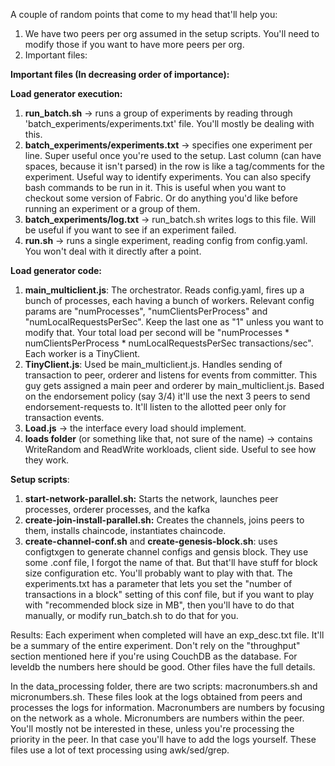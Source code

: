 A couple of random points that come to my head that'll help you:
1. We have two peers per org assumed in the setup scripts. You'll need to modify those if you want to have more peers per org.
2. Important files:

**Important files (In decreasing order of importance):**

**Load generator execution:**

1. **run_batch.sh**  -> runs a group of experiments by reading through 'batch_experiments/experiments.txt' file. You'll mostly be dealing with this.
2. **batch_experiments/experiments.txt** -> specifies one experiment per line. Super useful once you're used to the setup. Last column (can have spaces, because it isn't parsed) in the row is like a tag/comments for the experiment. Useful way to identify experiments. You can also specify bash commands to be run in it. This is useful when you want to checkout some version of Fabric. Or do anything you'd like before running an experiment or a group of them.
3. **batch_experiments/log.txt** -> run_batch.sh writes logs to this file. Will be useful if you want to see if an experiment failed.
4. **run.sh** -> runs a single experiment, reading config from config.yaml. You won't deal with it directly after a point.

**Load generator code:**
1. **main_multiclient.js**: The orchestrator. Reads config.yaml, fires up a bunch of processes, each having a bunch of workers. Relevant config params are "numProcesses", "numClientsPerProcess" and "numLocalRequestsPerSec". Keep the last one as "1" unless you want to modify that. Your total load per second will be "numProcesses * numClientsPerProcess * numLocalRequestsPerSec transactions/sec". Each worker is a TinyClient.
2. **TinyClient.js**: Used be main_multiclient.js. Handles sending of transaction to peer, orderer and listens for events from committer. This guy gets assigned a main peer and orderer by main_multiclient.js. Based on the endorsement policy (say 3/4) it'll use the next 3 peers to send endorsement-requests to. It'll listen to the allotted peer only for transaction events.
3. **Load.js** -> the interface every load should implement.
4. **loads folder** (or something like that, not sure of the name) -> contains WriteRandom and ReadWrite workloads, client side. Useful to see how they work.

**Setup scripts**:
1. **start-network-parallel.sh:** Starts the network, launches peer processes, orderer processes, and the kafka
2. **create-join-install-parallel.sh:** Creates the channels, joins peers to them, installs chaincode, instantiates chaincode.
3. **create-channel-conf.sh** and **create-genesis-block.sh**: uses configtxgen to generate channel configs and gensis block. They use some .conf file, I forgot the name of that. But that'll have stuff for block size configuration etc. You'll probably want to play with that. The experiments.txt has a parameter that lets you set the "number of transactions in a block" setting of this conf file, but if you want to play with "recommended block size in MB", then you'll have to do that manually, or modify run_batch.sh to do that for you.

Results:
Each experiment when completed will have an exp_desc.txt file. It'll be a summary of the entire experiment. Don't rely on the "throughput" section mentioned here if you're using CouchDB as the database. For leveldb the numbers here should be good. Other files have the full details.

In the data_processing folder, there are two scripts: macronumbers.sh and micronumbers.sh. These files look at the logs obtained from peers and processes the logs for information. Macronumbers are numbers by focusing on the network as a whole. Micronumbers are numbers within the peer. You'll mostly not be interested in these, unless you're processing the priority in the peer. In that case you'll have to add the logs yourself.
These files use a lot of text processing using awk/sed/grep.
